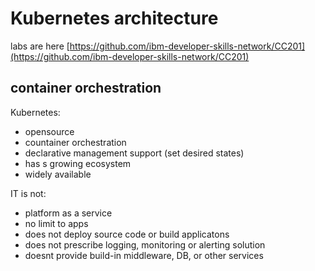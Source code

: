 # Kubernetes architecture

labs are here [https://github.com/ibm-developer-skills-network/CC201](https://github.com/ibm-developer-skills-network/CC201)

## container orchestration

Kubernetes:

* opensource
* countainer orchestration
* declarative management support (set desired states)
* has s growing ecosystem
* widely available

IT is not:

* platform as a service
* no limit to apps
* does not deploy source code or build applicatons
* does not prescribe logging, monitoring or alerting solution
* doesnt provide build-in middleware, DB, or other services

